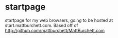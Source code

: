 startpage
=========

startpage for my web browsers, going to be hosted at start.mattburchett.com. Based off of http://github.com/mattburchett/MattBurchett.com

